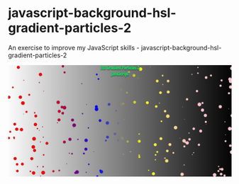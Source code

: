 # javascript-background-hsl-gradient-particles-2
An exercise to improve my JavaScript skills - javascript-background-hsl-gradient-particles-2

![Screenshot](javascript-background-hsl-gradient-particles-2.png)
